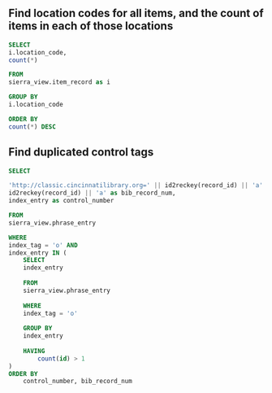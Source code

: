 ## Find location codes for all items, and the count of items in each of those locations
```sql
SELECT
i.location_code,
count(*)

FROM
sierra_view.item_record as i

GROUP BY
i.location_code

ORDER BY
count(*) DESC
```

## Find duplicated control tags
```sql
SELECT

'http://classic.cincinnatilibrary.org=' || id2reckey(record_id) || 'a' AS link,
id2reckey(record_id) || 'a' as bib_record_num,
index_entry as control_number

FROM
sierra_view.phrase_entry

WHERE
index_tag = 'o' AND
index_entry IN (
	SELECT
	index_entry
	
	FROM
	sierra_view.phrase_entry
	
	WHERE
	index_tag = 'o'
	
	GROUP BY
	index_entry
	
	HAVING
	    count(id) > 1
)
ORDER BY
    control_number, bib_record_num
```